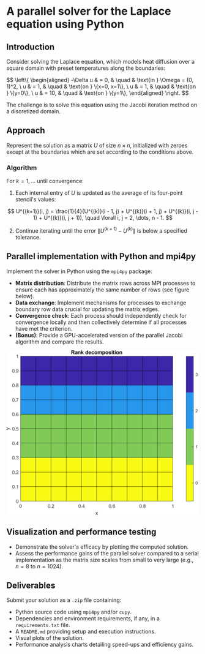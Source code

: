 # A parallel solver for the Laplace equation using Python

## Introduction

Consider solving the Laplace equation, which models heat diffusion over a square domain with preset temperatures along the boundaries:

$$
\left\\{
\begin{aligned}
-\Delta u & = 0, & \quad & \text{in } \Omega = (0, 1)^2, \\
u & = 1, & \quad & \text{on } \\{x=0, x=1\\}, \\
u & = 1, & \quad & \text{on } \\{y=0\\}, \\
u & = 10, & \quad & \text{on } \\{y=1\\},
\end{aligned}
\right.
$$

The challenge is to solve this equation using the Jacobi iteration method on a discretized domain.

## Approach

Represent the solution as a matrix $U$ of size $n \times n$, initialized with zeroes except at the boundaries which are set according to the conditions above.

### Algorithm
For $k = 1, \dots$ until convergence:

1. Each internal entry of $U$ is updated as the average of its four-point stencil's values:

$$
U^{(k+1)}(i, j) = \frac{1}{4}(U^{(k)}(i - 1, j) + U^{(k)}(i + 1, j) + U^{(k)}(i, j - 1) + U^{(k)}(i, j + 1)), \quad \forall i, j = 2, \dots, n - 1.
$$

2. Continue iterating until the error $\left\lVert U^{(k+1)} - U^{(k)} \right\rVert$ is below a specified tolerance.

## Parallel implementation with Python and mpi4py

Implement the solver in Python using the `mpi4py` package:

- **Matrix distribution**: Distribute the matrix rows across MPI processes to ensure each has approximately the same number of rows (see figure below).
- **Data exchange**: Implement mechanisms for processes to exchange boundary row data crucial for updating the matrix edges.
- **Convergence check**: Each process should independently check for convergence locally and then collectively determine if all processes have met the criterion.
- **(Bonus)**: Provide a GPU-accelerated version of the parallel Jacobi algorithm and compare the results.

<img src="matrix_MPI.png" width="500">

## Visualization and performance testing
- Demonstrate the solver's efficacy by plotting the computed solution.
- Assess the performance gains of the parallel solver compared to a serial implementation as the matrix size scales from small to very large (e.g., $n = 8$ to $n = 1024$).

## Deliverables
Submit your solution as a `.zip` file containing:
- Python source code using `mpi4py` and/or `cupy`.
- Dependencies and environment requirements, if any, in a `requirements.txt` file.
- A `README.md` providing setup and execution instructions.
- Visual plots of the solution.
- Performance analysis charts detailing speed-ups and efficiency gains.
